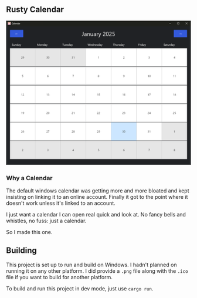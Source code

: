 ## Rusty Calendar
![Rusty Calendar](/images/Calendar.png)

### Why a Calendar
The default windows calendar was getting more and more bloated and kept insisting on linking it to an online account. Finally it got to the point where it doesn't work unless it's linked to an account.

I just want a calendar I can open real quick and look at. No fancy bells and whistles, no fuss: just a calendar.

So I made this one. 

## Building
This project is set up to run and build on Windows. I hadn't planned on running it on any other platform. I did provide a `.png` file along with the `.ico` file if you want to build for another platform.

To build and run this project in dev mode, just use `cargo run`.